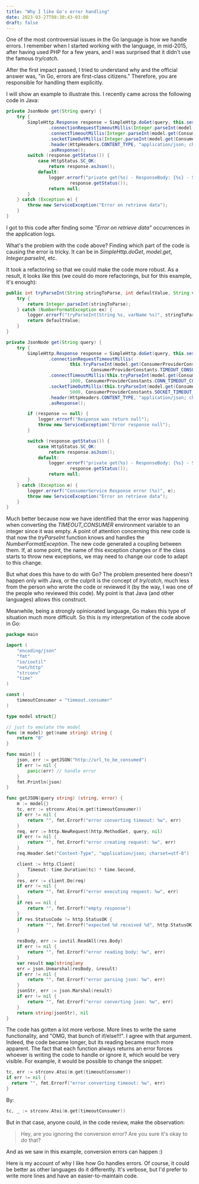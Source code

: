 ```yaml
---
title: "Why I like Go's error handling"
date: 2023-03-27T08:30:43-03:00
draft: false
---
```


One of the most controversial issues in the Go language is how we handle errors. I remember when I started working with the language, in mid-2015, after having used PHP for a few years, and I was surprised that it didn't use the famous *try/catch*.

After the first impact passed, I tried to understand why and the official answer was, "in Go, errors are first-class citizens." Therefore, you are responsible for handling them explicitly.

I will show an example to illustrate this. I recently came across the following code in Java:

```java
private JsonNode get(String query) {
    try {
        SimpleHttp.Response response = SimpleHttp.doGet(query, this.session)
                .connectionRequestTimeoutMillis(Integer.parseInt(model.get(ConsumerProviderConstants.TIMEOUT_CONSUMER)))
                .connectTimeoutMillis(Integer.parseInt(model.get(ConsumerProviderConstants.CONN_TIMEOUT_CONSUMER)))
                .socketTimeOutMillis(Integer.parseInt(model.get(ConsumerProviderConstants.SOCKET_TIMEOUT_CONSUMER)))
                .header(HttpHeaders.CONTENT_TYPE, "application/json; charset=utf-8")
                .asResponse();
        switch (response.getStatus()) {
            case HttpStatus.SC_OK:
                return response.asJson();
            default:
                logger.errorf("private get(%s) - ResponseBody: {%s} - StatusCode(%d)", query, response.asString(),
                        response.getStatus());
                return null;
        }
    } catch (Exception e) {
        throw new ServiceException("Error on retrieve data");
    }
}
```

I got to this code after finding some *"Error on retrieve data"* occurrences in the application logs.

What's the problem with the code above? Finding which part of the code is causing the error is tricky. It can be in *SimpleHttp.doGet*, *model.get*, *Integer.parseInt*, etc.

It took a refactoring so that we could make the code more robust. As a result, it looks like this (we could do more refactorings, but for this example, it's enough):

```java
public int tryParseInt(String stringToParse, int defaultValue, String varName) {
    try {
        return Integer.parseInt(stringToParse);
    } catch (NumberFormatException ex) {
        logger.errorf("tryParseInt(String %s, varName %s)", stringToParse, varName);
        return defaultValue;
    }
}

private JsonNode get(String query) {
    try {
        SimpleHttp.Response response = SimpleHttp.doGet(query, this.session)
                .connectionRequestTimeoutMillis(
                        this.tryParseInt(model.get(ConsumerProviderConstants.TIMEOUT_CONSUMER), 1000,
                                ConsumerProviderConstants.TIMEOUT_CONSUMER))
                .connectTimeoutMillis(this.tryParseInt(model.get(ConsumerProviderConstants.CONN_TIMEOUT_CONSUMER),
                        1000, ConsumerProviderConstants.CONN_TIMEOUT_CONSUMER))
                .socketTimeOutMillis(this.tryParseInt(model.get(ConsumerProviderConstants.SOCKET_TIMEOUT_CONSUMER),
                        5000, ConsumerProviderConstants.SOCKET_TIMEOUT_CONSUMER))
                .header(HttpHeaders.CONTENT_TYPE, "application/json; charset=utf-8")
                .asResponse();

        if (response == null) {
            logger.errorf("Response was return null");
            throw new ServiceException("Error response null");
        }

        switch (response.getStatus()) {
            case HttpStatus.SC_OK:
                return response.asJson();
            default:
                logger.errorf("private get(%s) - ResponseBody: {%s} - StatusCode(%d)", query, response.asString(),
                        response.getStatus());
                return null;
        }
    } catch (Exception e) {
        logger.errorf("ConsumerService Response error (%s)", e);
        throw new ServiceException("Error on retrieve data");
    }
}
```

Much better because now we have identified that the error was happening when converting the *TIMEOUT_CONSUMER* environment variable to an integer since it was empty. A point of attention concerning this new code is that now the *tryParseInt* function knows and handles the *NumberFormatException*. The new code generated a coupling between them. If, at some point, the name of this exception changes or if the class starts to throw new exceptions, we may need to change our code to adapt to this change.

But what does this have to do with Go? The problem presented here doesn't happen only with Java, or the culprit is the concept of *try/catch*, much less from the person who wrote the code or reviewed it (by the way, I was one of the people who reviewed this code). My point is that Java (and other languages) allows this construct.

Meanwhile, being a strongly opinionated language, Go makes this type of situation much more difficult. So this is my interpretation of the code above in Go:

```go
package main

import (
	"encoding/json"
	"fmt"
	"io/ioutil"
	"net/http"
	"strconv"
	"time"
)

const (
	timeoutConsumer = "timeout.consumer"
)

type model struct{}

// just to emulate the model
func (m model) get(name string) string {
	return "0"
}

func main() {
	json, err := getJSON("http://url_to_be_consumed")
	if err != nil {
		panic(err) // handle error
	}
	fmt.Println(json)
}

func getJSON(query string) (string, error) {
	m := model{}
	tc, err := strconv.Atoi(m.get(timeoutConsumer))
	if err != nil {
		return "", fmt.Errorf("error converting timeout: %w", err)
	}
	req, err := http.NewRequest(http.MethodGet, query, nil)
	if err != nil {
		return "", fmt.Errorf("error creating request: %w", err)
	}
	req.Header.Set("Content-Type", "application/json; charset=utf-8")

	client := http.Client{
		Timeout: time.Duration(tc) * time.Second,
	}
	res, err := client.Do(req)
	if err != nil {
		return "", fmt.Errorf("error executing request: %w", err)
	}
	if res == nil {
		return "", fmt.Errorf("empty response")
	}
	if res.StatusCode != http.StatusOK {
		return "", fmt.Errorf("expected %d received %d", http.StatusOK, res.StatusCode)
	}

	resBody, err := ioutil.ReadAll(res.Body)
	if err != nil {
		return "", fmt.Errorf("error reading body: %w", err)
	}
	var result map[string]any
	err = json.Unmarshal(resBody, &result)
	if err != nil {
		return "", fmt.Errorf("error parsing json: %w", err)
	}
	jsonStr, err := json.Marshal(result)
	if err != nil {
		return "", fmt.Errorf("error converting json: %w", err)
	}
	return string(jsonStr), nil
}

```

The code has gotten a lot more verbose. More lines to write the same functionality, and "OMG, that bunch of if/else!!!". I agree with that argument. Indeed, the code became longer, but its reading became much more apparent. The fact that each function always returns an error forces whoever is writing the code to handle or ignore it, which would be very visible. For example, it would be possible to change the snippet:

```go
tc, err := strconv.Atoi(m.get(timeoutConsumer))
if err != nil {
  return "", fmt.Errorf("error converting timeout: %w", err)
}
```

By:

```go
tc, _ := strconv.Atoi(m.get(timeoutConsumer))
```


But in that case, anyone could, in the code review, make the observation: 

> Hey, are you ignoring the conversion error? Are you sure it's okay to do that?

And as we saw in this example, conversion errors can happen :)

Here is my account of why I like how Go handles errors. Of course, it could be better as other languages do it differently. It's verbose, but I'd prefer to write more lines and have an easier-to-maintain code.
